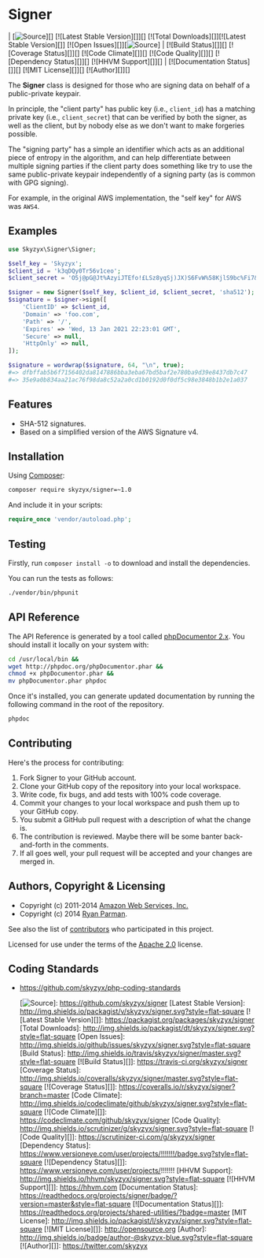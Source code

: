 # Signer

| [![Source][]][] [![Latest Stable Version][]][] [![Total Downloads][]][![Latest Stable Version][]] [![Open Issues][]][![Source][]]
| [![Build Status][]][] [![Coverage Status][]][] [![Code Climate][]][] [![Code Quality][]][] [![Dependency Status][]][] [![HHVM Support][]][] 
| [![Documentation Status][]][] [![MIT License][]][] [![Author][]][]

The **Signer** class is designed for those who are signing data on behalf of a public-private keypair.

In principle, the "client party" has public key (i.e., `client_id`) has a matching private key (i.e., `client_secret`) that can be verified by both the signer, as well as the client, but by nobody else as we don't want to make forgeries possible.

The "signing party" has a simple an identifier which acts as an additional piece of entropy in the algorithm, and can help differentiate between multiple signing parties if the client party does something like try to use the same public-private keypair independently of a signing party (as is common with GPG signing).

For example, in the original AWS implementation, the "self key" for AWS was `AWS4`.


## Examples

```php
use Skyzyx\Signer\Signer;

$self_key = 'Skyzyx';
$client_id = 'k3qDQy0Tr56v1ceo';
$client_secret = 'O5j@pG@Jt%AzyiJTEfo!£LSz8yqSj)JX)S6FvW%58KjlS9bc%Fi7&&C4KSCT8hxd';

$signer = new Signer($self_key, $client_id, $client_secret, 'sha512');
$signature = $signer->sign([
    'ClientID' => $client_id,
    'Domain' => 'foo.com',
    'Path' => '/',
    'Expires' => 'Wed, 13 Jan 2021 22:23:01 GMT',
    'Secure' => null,
    'HttpOnly' => null,
]);

$signature = wordwrap($signature, 64, "\n", true);
#=> dfbffab5b6f7156402da8147886bba3eba67bd5baf2e780ba9d39e8437db7c47
#=> 35e9a0b834aa21ac76f98da8c52a2a0cd1b0192d0f0df5c98e3848b1b2e1a037
```


## Features

* SHA-512 signatures.
* Based on a simplified version of the AWS Signature v4.


## Installation

Using [Composer]:
```bash
composer require skyzyx/signer=~1.0
```

And include it in your scripts:

```php
require_once 'vendor/autoload.php';
```


## Testing

Firstly, run `composer install -o` to download and install the dependencies.

You can run the tests as follows:
```bash
./vendor/bin/phpunit
```


## API Reference

The API Reference is generated by a tool called [phpDocumentor 2.x](http://phpdoc.org). You should install it locally
on your system with:

```bash
cd /usr/local/bin &&
wget http://phpdoc.org/phpDocumentor.phar &&
chmod +x phpDocumentor.phar &&
mv phpDocumentor.phar phpdoc
```

Once it's installed, you can generate updated documentation by running the following command in the root of the
repository.
```bash
phpdoc
```


## Contributing
Here's the process for contributing:

1. Fork Signer to your GitHub account.
2. Clone your GitHub copy of the repository into your local workspace.
3. Write code, fix bugs, and add tests with 100% code coverage.
4. Commit your changes to your local workspace and push them up to your GitHub copy.
5. You submit a GitHub pull request with a description of what the change is.
6. The contribution is reviewed. Maybe there will be some banter back-and-forth in the comments.
7. If all goes well, your pull request will be accepted and your changes are merged in.


## Authors, Copyright & Licensing

* Copyright (c) 2011-2014 [Amazon Web Services, Inc.](http://aws.amazon.com)
* Copyright (c) 2014 [Ryan Parman](http://ryanparman.com).

See also the list of [contributors](/skyzyx/signer/contributors) who participated in this project.

Licensed for use under the terms of the [Apache 2.0] license.

  [PHP]: http://php.net
  [Composer]: https://getcomposer.org
  [MIT]: http://www.opensource.org/licenses/mit-license.php
  [Apache 2.0]: http://opensource.org/licenses/Apache-2.0


## Coding Standards

* <https://github.com/skyzyx/php-coding-standards>

  [PHP]: http://php.net
  [Composer]: https://getcomposer.org
  [MIT]: http://www.opensource.org/licenses/mit-license.php
  [Apache 2.0]: http://opensource.org/licenses/Apache-2.0
  [Source]: http://img.shields.io/badge/source-skyzyx/signer-blue.svg?style=flat-square
  [![Source][]]: https://github.com/skyzyx/signer
  [Latest Stable Version]: http://img.shields.io/packagist/v/skyzyx/signer.svg?style=flat-square
  [![Latest Stable Version][]]: https://packagist.org/packages/skyzyx/signer
  [Total Downloads]: http://img.shields.io/packagist/dt/skyzyx/signer.svg?style=flat-square
  [Open Issues]: http://img.shields.io/github/issues/skyzyx/signer.svg?style=flat-square
  [Build Status]: http://img.shields.io/travis/skyzyx/signer/master.svg?style=flat-square
  [![Build Status][]]: https://travis-ci.org/skyzyx/signer
  [Coverage Status]: http://img.shields.io/coveralls/skyzyx/signer/master.svg?style=flat-square
  [![Coverage Status][]]: https://coveralls.io/r/skyzyx/signer?branch=master
  [Code Climate]: http://img.shields.io/codeclimate/github/skyzyx/signer.svg?style=flat-square
  [![Code Climate][]]: https://codeclimate.com/github/skyzyx/signer
  [Code Quality]: http://img.shields.io/scrutinizer/g/skyzyx/signer.svg?style=flat-square
  [![Code Quality][]]: https://scrutinizer-ci.com/g/skyzyx/signer
  [Dependency Status]: https://www.versioneye.com/user/projects/!!!!!!!/badge.svg?style=flat-square
  [![Dependency Status][]]: https://www.versioneye.com/user/projects/!!!!!!!
  [HHVM Support]: http://img.shields.io/hhvm/skyzyx/signer.svg?style=flat-square
  [![HHVM Support][]]: https://hhvm.com
  [Documentation Status]: https://readthedocs.org/projects/signer/badge/?version=master&style=flat-square
  [![Documentation Status][]]: https://readthedocs.org/projects/shared-utilities/?badge=master
  [MIT License]: http://img.shields.io/packagist/l/skyzyx/signer.svg?style=flat-square
  [![MIT License][]]: http://opensource.org
  [Author]: http://img.shields.io/badge/author-@skyzyx-blue.svg?style=flat-square
  [![Author][]]: https://twitter.com/skyzyx
